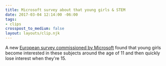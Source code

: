 ```yaml
---
title: Microsoft survey about that young girls & STEM
date: 2017-03-04 12:14:00 -06:00
tags:
- clips
crosspost_to_medium: false
layout: layouts/clip.njk
---
```


A new [European survey commissioned by Microsoft](http://ift.tt/2n0NsYX) found that young girls become interested in these subjects around the age of 11 and then quickly lose interest when they&#39;re 15.
